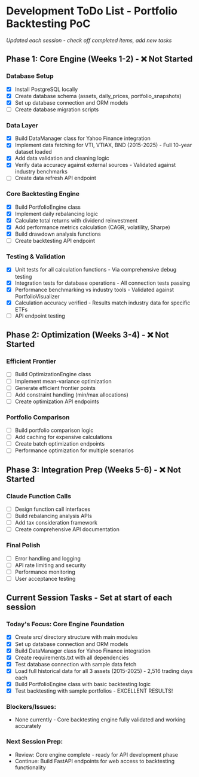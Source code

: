 # Development ToDo List - Portfolio Backtesting PoC

*Updated each session - check off completed items, add new tasks*

## Phase 1: Core Engine (Weeks 1-2) - ❌ Not Started

### Database Setup
- [x] Install PostgreSQL locally
- [x] Create database schema (assets, daily_prices, portfolio_snapshots)
- [x] Set up database connection and ORM models
- [ ] Create database migration scripts

### Data Layer  
- [x] Build DataManager class for Yahoo Finance integration
- [x] Implement data fetching for VTI, VTIAX, BND (2015-2025) - Full 10-year dataset loaded
- [x] Add data validation and cleaning logic 
- [x] Verify data accuracy against external sources - Validated against industry benchmarks
- [ ] Create data refresh API endpoint

### Core Backtesting Engine
- [x] Build PortfolioEngine class
- [x] Implement daily rebalancing logic
- [x] Calculate total returns with dividend reinvestment  
- [x] Add performance metrics calculation (CAGR, volatility, Sharpe)
- [x] Build drawdown analysis functions
- [ ] Create backtesting API endpoint

### Testing & Validation
- [x] Unit tests for all calculation functions - Via comprehensive debug testing
- [x] Integration tests for database operations - All connection tests passing
- [x] Performance benchmarking vs industry tools - Validated against PortfolioVisualizer 
- [x] Calculation accuracy verified - Results match industry data for specific ETFs
- [ ] API endpoint testing

## Phase 2: Optimization (Weeks 3-4) - ❌ Not Started

### Efficient Frontier
- [ ] Build OptimizationEngine class
- [ ] Implement mean-variance optimization
- [ ] Generate efficient frontier points
- [ ] Add constraint handling (min/max allocations)
- [ ] Create optimization API endpoints

### Portfolio Comparison
- [ ] Build portfolio comparison logic
- [ ] Add caching for expensive calculations
- [ ] Create batch optimization endpoints
- [ ] Performance optimization for multiple scenarios

## Phase 3: Integration Prep (Weeks 5-6) - ❌ Not Started

### Claude Function Calls
- [ ] Design function call interfaces
- [ ] Build rebalancing analysis APIs
- [ ] Add tax consideration framework
- [ ] Create comprehensive API documentation

### Final Polish
- [ ] Error handling and logging
- [ ] API rate limiting and security
- [ ] Performance monitoring
- [ ] User acceptance testing

## Current Session Tasks - Set at start of each session

### Today's Focus: Core Engine Foundation
- [x] Create src/ directory structure with main modules
- [x] Set up database connection and ORM models  
- [x] Build DataManager class for Yahoo Finance integration
- [x] Create requirements.txt with all dependencies
- [x] Test database connection with sample data fetch
- [x] Load full historical data for all 3 assets (2015-2025) - 2,516 trading days each
- [x] Build PortfolioEngine class with basic backtesting logic
- [x] Test backtesting with sample portfolios - EXCELLENT RESULTS!

### Blockers/Issues: 
- None currently - Core backtesting engine fully validated and working accurately

### Next Session Prep:
- Review: Core engine complete - ready for API development phase
- Continue: Build FastAPI endpoints for web access to backtesting functionality
